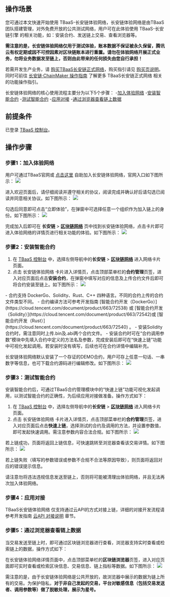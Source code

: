 ## 操作场景

您可通过本文快速开始使用 TBaaS-长安链体验网络，长安链体验网络是由TBaaS团队搭建管理，对外免费开放的公共测试网络，用户可在此体验使用 TBaaS-长安链引擎 的相关功能，如：安装合约、发送链上交易、查看浏览器等。

**需注意的是，长安链体验网络仅用于测试体验，账本数据不保证被永久保留，腾讯云有权定期或因不可控因素对区块链账本进行重置。请勿在体验网络开展正式业务，勿将业务数据发至链上，否则由此带来的任何损失由您自行承担！**

若需开发生产业务，请 [购买TBaaS长安链正式网络](https://buy.cloud.tencent.com/tbaas_blockchain/chainmaker?alliance=3239)，购买指引请见 [购买页说明]( https://cloud.tencent.com/document/product/663/60096)。 同时可前往 [长安链·ChainMaker 操作指南](https://cloud.tencent.com/document/product/663/60106) 了解更多 TBaaS长安链正式网络 相关的功能操作指引。

长安链体验网络的核心使用流程主要分为以下5个步骤：
<dx-steps>
-[加入体验网络](#join)
-[安装智能合约](#contract)
-[测试智能合约](#test)
-[应用对接](#save)
-[通过浏览器查看链上数据](#view)
</dx-steps>



## 前提条件

已登录 [TBaaS 控制台](https://console.cloud.tencent.com/tbaas)。



## 操作步骤

### 步骤1：加入体验网络[](id:join)

用户可通过TBaaS官网或 [点击这里](https://console.cloud.tencent.com/tbaas/chainmaker/experiment) 自助加入长安链体验网络，官网入口如下图所示：
![](https://qcloudimg.tencent-cloud.cn/raw/f7183bd8e34b4ce48ee8fbdc00f9f142.png)

进入欢迎页面后，请仔细阅读并遵守相关的协议，阅读完成并确认好后请勾选已阅读并同意相关协议。如下图所示：
![](https://qcloudimg.tencent-cloud.cn/raw/cc7736cbef549a3365e05c36028a671e.png)

勾选后同意即可点击“立即体验”，在弹窗中可选择任意一个组织作为加入链上的身份。如下图所示：
![](https://qcloudimg.tencent-cloud.cn/raw/a2daaa02b55cb787b025563e465d5c8e.png)

完成加入后即可在 **长安链** > **[区块链网络](https://console.cloud.tencent.com/tbaas/chainmaker/chain)**  页中找到长安链体验网络，点击卡片即可进入体验网络的详情页进行相关功能的体验。如下图所示：
![](https://qcloudimg.tencent-cloud.cn/raw/a1049cef26567a7fd14349bfa4eebea7.png)



### 步骤2：安装智能合约[](id:contract)

1. 在 [TBaaS 控制台](https://console.cloud.tencent.com/tbaas) 中，选择左侧导航中的**长安链** > **[区块链网络](https://console.cloud.tencent.com/tbaas/chainmaker/chain)** 进入网络卡片页面。
2. 点击 长安链体验网络 卡片进入详情页，点击顶部菜单栏的**合约管理**页签，进入对应页面后点击**安装合约**，在弹窗中填写对应的信息及上传合约文件后即可将合约安装至链上。如下图所示： 
![](https://qcloudimg.tencent-cloud.cn/raw/09af9ef2ac67b75088677b40ce53bb1a.png)

<dx-alert infotype="notice" title="">
- 合约支持 DockerGo、Solidity、Rust、C++  四种语言。不同的合约上传的合约文件类型不同。
- 合约编译方法可参考开发指南 [智能合约开发（DockerGo）](https://cloud.tencent.com/document/product/663/72538) 或 [智能合约开发（Solidity）](https://cloud.tencent.com/document/product/663/72542)或 [智能合约开发（Rust）](https://cloud.tencent.com/document/product/663/72540) 。
- 安装Solidity合约时，需注意同时上传.bin及.abi两个合约文件。
- 安装合约时可在“合约调用参数”模块中先填入合约中定义的方法名及参数，完成安装后即可在“快速上链”功能中可视化发起调用。若安装时没有填写，后续也可在合约详情中编辑补充。
  </dx-alert>

长安链体验网络默认安装了一个存证的DEMO合约，用户可存上任意一句话、一串数字等信息，也可下载合约源码进行编辑修改。如下图所示：
![](https://qcloudimg.tencent-cloud.cn/raw/315b400571dba343c0c925f51245faba.png)



### 步骤3：测试智能合约[](id:test)

安装智能合约后，可通过TBaaS合约管理模块中的“快速上链”功能可视化发起调用，以测试智能合约的正确性，为后续应用对接做准备。操作方式如下：

1. 在 [TBaaS 控制台](https://console.cloud.tencent.com/tbaas) 中，选择左侧导航中的**长安链** > **[区块链网络](https://console.cloud.tencent.com/tbaas/chainmaker/chain)** 进入网络卡片页面。
2. 点击 长安链体验网络 卡片进入详情页，点击顶部菜单栏的**合约管理**页签，进入对应页面后点击**快速上链**，选择测试的合约及调用的方法，并设置参数值，即可发起快速调用。需注意参数内容合法合规。如下图所示：
![](https://qcloudimg.tencent-cloud.cn/raw/0238fac5c14c7d787d9b2173412e4756.png)

若上链成功，页面将返回上链信息，可快速跳转至浏览器查看该交易详情。如下图所示：
![](https://qcloudimg.tencent-cloud.cn/raw/d1adc842829c802bedc9fcd9378dd606.png)

若上链失败（填写的参数错误或参数不合规不合法等原因导致），则页面将返回对应的错误提示信息。

请注意勿将违法违规信息发送至链上，否则将可能被清理出体验网络，并且无法再次加入体验网络。



### 步骤4：应用对接[](id:save)

TBaaS长安链体验网络 仅支持通过云API的方式对接上链，详细的对接开发流程请参考开发指南 [云API 对接说明](https://cloud.tencent.com/document/product/663/47513) 章节。



### 步骤5：通过浏览器查看链上数据[](id:view)

当交易发送至链上时，即可通过区块链浏览器进行查看，浏览器支持实时查看或检索链上的数据，操作方式如下：

在长安链体验网络详情页面中，点击顶部菜单栏的**区块链浏览器**页签，进入对应页面即可实时查看或检索区块信息、交易信息、链上指标等数据。如下图所示： 
![](https://qcloudimg.tencent-cloud.cn/raw/f0da07d96a78adb69caecae674078ffc.png)

需注意的是，由于长安链体验网络是公共开放的，故浏览器中展示的数据为链上所有的交易。为保护隐私，**对于非自己发起的交易，平台对敏感信息（包括交易发送者、调用参数等）做了脱敏处理，展示为星号。**
